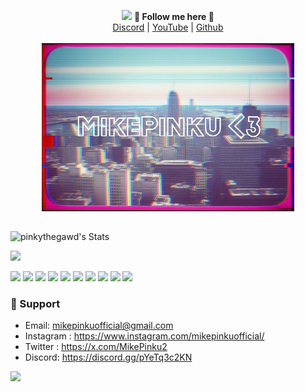 <p align='center'>
  <img src="https://dcbadge.limes.pink/api/shield/729537213464969218"/>
  <b>🎨 Follow me here 🎨</b><br>  
  <a href="https://discord.gg/pYeTq3c2KN">Discord</a> |
  <a href="https://www.youtube.com/channel/UCIYU10MOnR9ppunHAQIcfxw">YouTube</a> |
  <a href="https://github.com/pinkythegawd">Github</a><br><br>
  <img src="https://raw.githubusercontent.com/pinkythegawd/mikepinku-repository/refs/heads/main/img/download1.jpg" style="width: 80%">
</p>

##
![pinkythegawd's Stats](https://github-readme-stats.vercel.app/api?username=pinkythegawd&theme=yeblu&show_icons=true&hide_border=true&count_private=false)

![](https://komarev.com/ghpvc/?username=pinkythegawd)

<img src="https://img.shields.io/badge/Java-FA6408?style=for-the-badge&logo=java&logoColor=white"/> <img src="https://img.shields.io/badge/HTML-D75EB9?style=for-the-badge&logo=html5&logoColor=white"/> <img src="https://img.shields.io/badge/CSS-E34F26?style=for-the-badge&logo=css3&logoColor=white"/> <img src="https://img.shields.io/badge/Python-3572A5?style=for-the-badge&logo=python&logoColor=white"/> <img src="https://img.shields.io/badge/JavaScript-F7DF1E?style=for-the-badge&logo=javascript&logoColor=white"/> <img src="https://img.shields.io/badge/GNU%2FLinux-42A5F5?style=for-the-badge&logo=linux&logoColor=white"/> <img src="https://img.shields.io/badge/Gmail-D14836?style=for-the-badge&logo=gmail&logoColor=white"/> <img src="https://img.shields.io/badge/Messenger-00B2FF?style=for-the-badge&logo=messenger&logoColor=white"/> <img src="https://img.shields.io/badge/Telegram-2CA5E0?style=for-the-badge&logo=telegram&logoColor=white"/> <img src="https://img.shields.io/badge/website-000000?style=for-the-badge&logo=About.me&logoColor=white"/>

### 🧰 Support
- Email: <mikepinkuofficial@gmail.com>
- Instagram : https://www.instagram.com/mikepinkuofficial/
- Twitter : https://x.com/MikePinku2
- Discord: https://discord.gg/pYeTq3c2KN
<img src="https://camo.githubusercontent.com/626238757866864b3d04ed0c9c43cfc9f8c5983b3c1f085362967381d24761e4/68747470733a2f2f666f7274686562616467652e636f6d2f696d616765732f6261646765732f6275696c742d776974682d6c6f76652e737667"/>
